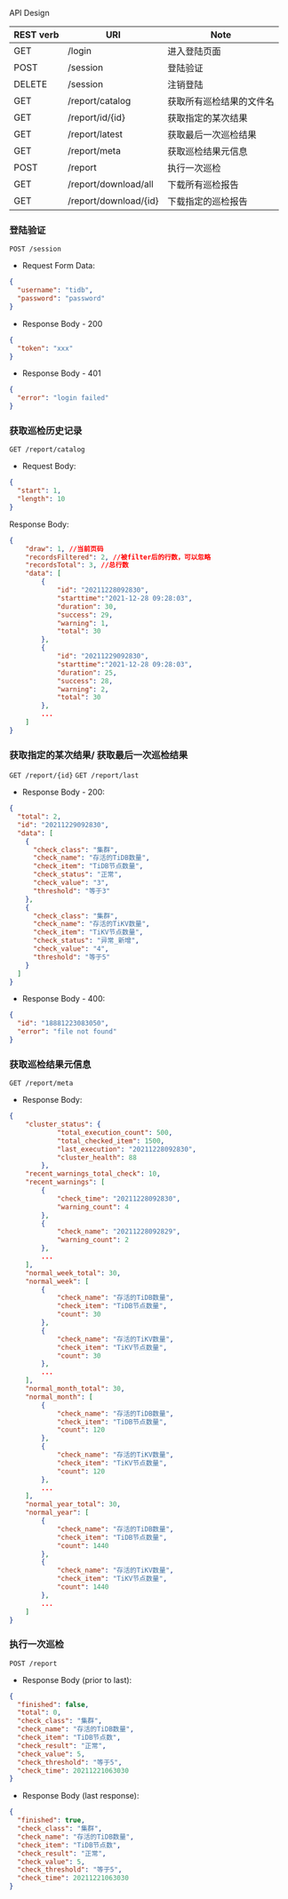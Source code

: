 API Design

| REST verb | URI                   | Note                     |
| --------- | --------------------- | ------------------------ |
| GET       | /login                | 进入登陆页面             |
| POST      | /session              | 登陆验证                 |
| DELETE    | /session              | 注销登陆                 |
| GET       | /report/catalog       | 获取所有巡检结果的文件名 |
| GET       | /report/id/{id}       | 获取指定的某次结果       |
| GET       | /report/latest        | 获取最后一次巡检结果     |
| GET       | /report/meta          | 获取巡检结果元信息       |
| POST      | /report               | 执行一次巡检             |
| GET       | /report/download/all  | 下载所有巡检报告         |
| GET       | /report/download/{id} | 下载指定的巡检报告       |

### 登陆验证

`POST /session`

- Request Form Data:

```json
{
  "username": "tidb",
  "password": "password"
}
```

- Response Body - 200

```json
{
  "token": "xxx"
}
```

- Response Body - 401

```json
{
  "error": "login failed"
}
```

### 获取巡检历史记录

`GET /report/catalog`

- Request Body:

```json
{
  "start": 1,
  "length": 10
}
```

Response Body:

```json
{
	"draw": 1, //当前页码
    "recordsFiltered": 2, //被filter后的行数，可以忽略
	"recordsTotal": 3, //总行数
	"data": [
		{
			"id": "20211228092830",
			"starttime":"2021-12-28 09:28:03",
			"duration": 30,
			"success": 29,
			"warning": 1,
			"total": 30
		},
		{
			"id": "20211229092830",
			"starttime":"2021-12-28 09:28:03",
			"duration": 25,
			"success": 28,
			"warning": 2,
			"total": 30
		},
		...
	]
}
```

### 获取指定的某次结果/ 获取最后一次巡检结果

`GET /report/{id}` `GET /report/last`

- Response Body - 200:

```json
{
  "total": 2,
  "id": "20211229092830",
  "data": [
    {
      "check_class": "集群",
      "check_name": "存活的TiDB数量",
      "check_item": "TiDB节点数量",
      "check_status": "正常",
      "check_value": "3",
      "threshold": "等于3"
    },
    {
      "check_class": "集群",
      "check_name": "存活的TiKV数量",
      "check_item": "TiKV节点数量",
      "check_status": "异常_新增",
      "check_value": "4",
      "threshold": "等于5"
    }
  ]
}
```

- Response Body - 400:

```json
{
  "id": "18881223083050",
  "error": "file not found"
}
```

### 获取巡检结果元信息

`GET /report/meta`

- Response Body:

```json
{
	"cluster_status": {
			"total_execution_count": 500,
			"total_checked_item": 1500,
			"last_execution": "20211228092830",
			"cluster_health": 88
		},
	"recent_warnings_total_check": 10,
	"recent_warnings": [
		{
			"check_time": "20211228092830",
			"warning_count": 4
		},
		{
			"check_name": "20211228092829",
			"warning_count": 2
		},
        ...
	],
	"normal_week_total": 30,
	"normal_week": [
		{
			"check_name": "存活的TiDB数量",
			"check_item": "TiDB节点数量",
			"count": 30
		},
		{
			"check_name": "存活的TiKV数量",
			"check_item": "TiKV节点数量",
			"count": 30
		},
		...
	],
	"normal_month_total": 30,
	"normal_month": [
		{
			"check_name": "存活的TiDB数量",
			"check_item": "TiDB节点数量",
			"count": 120
		},
		{
			"check_name": "存活的TiKV数量",
			"check_item": "TiKV节点数量",
			"count": 120
		},
		...
	],
	"normal_year_total": 30,
	"normal_year": [
		{
			"check_name": "存活的TiDB数量",
			"check_item": "TiDB节点数量",
			"count": 1440
		},
		{
			"check_name": "存活的TiKV数量",
			"check_item": "TiKV节点数量",
			"count": 1440
		},
		...
	]
}
```

### 执行一次巡检

`POST /report`

- Response Body (prior to last):

```json
{
  "finished": false,
  "total": 0,
  "check_class": "集群",
  "check_name": "存活的TiDB数量",
  "check_item": "TiDB节点数",
  "check_result": "正常",
  "check_value": 5,
  "check_threshold": "等于5",
  "check_time": 20211221063030
}
```

- Response Body (last response):

```json
{
  "finished": true,
  "check_class": "集群",
  "check_name": "存活的TiDB数量",
  "check_item": "TiDB节点数",
  "check_result": "正常",
  "check_value": 5,
  "check_threshold": "等于5",
  "check_time": 20211221063030
}
```
